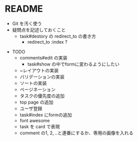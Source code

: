 # README



* Git を汚く使う
* 疑問点を記述しておくこと
  - task#destory の redirect_to の書き方
    - redirect_to :index ?

- TODO
  - comments#edit の実装
    - task#show の中でformに変わるようにしたい
  - ~レイアウトの実装
  - バリデーションの実装
  - ソートの実装
  - ページネーション
  - タスクの優先度の追加
  - top page の追加
  - ユーザ登録
  - task#index にformの追加
  - font awesome
  - task を card で表現
  - comment の1, 2, ..と連番にするか、専用の画像を入れる
